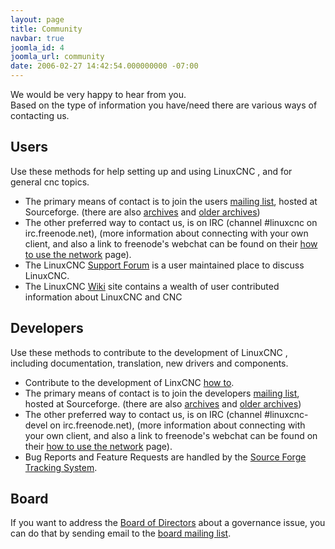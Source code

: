 ```yaml
---
layout: page
title: Community
navbar: true
joomla_id: 4
joomla_url: community
date: 2006-02-27 14:42:54.000000000 -07:00
---
```

<p>We would be very happy to hear from you.<br /> Based on the type of information you have/need there are various ways of contacting us.</p>
<h2>Users</h2>
<p>Use these methods for help setting up and using LinuxCNC , and for general cnc topics.</p>
<ul>
<li>The primary means of contact is to join the users <a href="http://lists.sourceforge.net/lists/listinfo/emc-users">mailing list</a>, hosted at Sourceforge. (there are also <a href="http://news.gmane.org/gmane.linux.distributions.emc.user">archives</a> and <a href="http://sourceforge.net/mailarchive/forum.php?forum=emc-users">older archives</a>)</li>
<li>The other preferred way to contact us, is on IRC (channel #linuxcnc on irc.freenode.net), (more information about connecting with your own client, and also a link to freenode's webchat can be found on their <a href="http://freenode.net/using_the_network.shtml">how to use the network</a> page). </li>
<li>The LinuxCNC <a href="https://forum.linuxcnc.org/">Support Forum</a> is a user maintained place to discuss LinuxCNC.</li>
<li>The LinuxCNC <a href="http://wiki.linuxcnc.org/cgi-bin/emcinfo.pl">Wiki</a> site contains a wealth of user contributed information about LinuxCNC and CNC </li>
</ul>
<h2>Developers</h2>
<p>Use these methods to contribute to the development of LinuxCNC , including documentation, translation, new drivers and components.</p>
<ul>
<li>Contribute to the development of LinxCNC <a href="docs/html/code/Contributing-to-LinuxCNC.html">how to</a>.</li>
<li>The primary means of contact is to join the developers <a href="http://lists.sourceforge.net/lists/listinfo/emc-developers">mailing list</a>, hosted at Sourceforge. (there are also <a href="http://news.gmane.org/gmane.linux.distributions.emc.devel">archives</a> and <a href="http://sourceforge.net/mailarchive/forum.php?forum=emc-developers">older archives</a>)</li>
<li>The other preferred way to contact us, is on IRC (channel #linuxcnc-devel on irc.freenode.net), (more information about connecting with your own client, and also a link to freenode's webchat can be found on their <a href="http://freenode.net/using_the_network.shtml">how to use the network</a> page).</li>
<li>Bug Reports and Feature Requests are handled by the <a href="http://sourceforge.net/p/emc/bugs/">Source Forge Tracking System</a>. </li>
</ul>
<h2>Board</h2>
<p>If you want to address the <a href="{{site.baseurl}}/about/board-of-directors">Board of Directors</a> about a governance issue, you can do that by sending email to the <a href="mailto:emc-board@lists.sourceforge.net">board mailing list</a>.</p>
